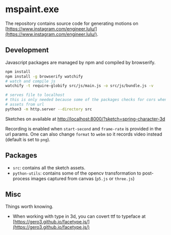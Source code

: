 # mspaint.exe

The repository contains source code for generating motions on
[https://www.instagram.com/engineer.lulu/](https://www.instagram.com/engineer.lulu/).

## Development

Javascript packages are managed by npm and compiled by browserify.

```bash
npm install
npm install -g browserify watchify
# watch and compile js
watchify -t require-globify src/js/main.js -o src/js/bundle.js -v

# serves file to localhost
# this is only needed because some of the packages checks for cors when loading
# assets from url
python3 -m http.server --directory src
```

Sketches on available at [http://localhost:8000/?sketch=spring-character-3d]([http://localhost:8000/?sketch=spring-character-3d])

Recording is enabled when `start-second` and `frame-rate` is provided in the url params. One can also change `format` to `webm` so it records video instead (default is set to `png`).

## Packages

- `src`: contains all the sketch assets.
- `python-utils`: contains some of the opencv transformation to post-process images captured from canvas (`p5.js` or `three.js`)

## Misc

Things worth knowing.

* When working with type in 3d, you can covert ttf to typeface at
[https://gero3.github.io/facetype.js/](https://gero3.github.io/facetype.js/)